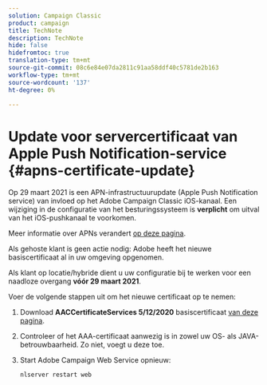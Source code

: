 ```yaml
---
solution: Campaign Classic
product: campaign
title: TechNote
description: TechNote
hide: false
hidefromtoc: true
translation-type: tm+mt
source-git-commit: 08c6e84e07da2811c91aa58ddf40c5781de2b163
workflow-type: tm+mt
source-wordcount: '137'
ht-degree: 0%

---
```



# Update voor servercertificaat van Apple Push Notification-service {#apns-certificate-update}

Op 29 maart 2021 is een APN-infrastructuurupdate (Apple Push Notification service) van invloed op het Adobe Campaign Classic iOS-kanaal. Een wijziging in de configuratie van het besturingssysteem is **verplicht** om uitval van het iOS-pushkanaal te voorkomen.

Meer informatie over APNs verandert [op deze pagina](https://developer.apple.com/news/?id=7gx0a2lp).

Als gehoste klant is geen actie nodig: Adobe heeft het nieuwe basiscertificaat al in uw omgeving opgenomen.

Als klant op locatie/hybride dient u uw configuratie bij te werken voor een naadloze overgang **vóór 29 maart 2021**.

Voer de volgende stappen uit om het nieuwe certificaat op te nemen:

1. Download **AACCertificateServices 5/12/2020** basiscertificaat [van deze pagina](https://support.sectigo.com/Com_KnowledgeDetailPage?Id=kA03l00000117cL).

1. Controleer of het AAA-certificaat aanwezig is in zowel uw OS- als JAVA-betrouwbaarheid. Zo niet, voegt u deze toe.

1. Start Adobe Campaign Web Service opnieuw:

   ```
   nlserver restart web
   ```

